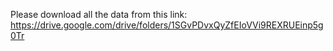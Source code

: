 Please download all the data from this link: https://drive.google.com/drive/folders/1SGvPDvxQyZfEIoVVi9REXRUEinp5g0Tr


